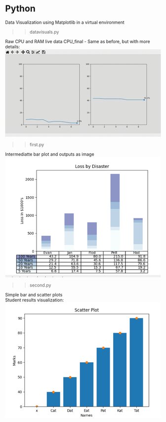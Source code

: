 # Python
Data Visualization using Matplotlib in a virtual environment

>>datavisuals.py

Raw CPU and RAM live data
CPU_final - Same as before, but with more details:  
![cpu](res/cpu_v1.gif)  

>>first.py

Intermediatte bar plot and outputs as image <br>
![first](res/first.PNG)  

>>second.py

Simple bar and scatter plots <br>
Student results visualization:  
![second](res/second.PNG)  
